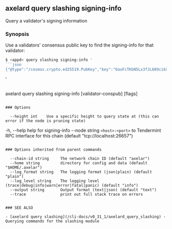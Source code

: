 ## axelard query slashing signing-info

Query a validator's signing information

### Synopsis

Use a validators' consensus public key to find the signing-info for that validator:

````bash
$ <appd> query slashing signing-info '
```json
{"@type":"/cosmos.crypto.ed25519.PubKey","key":"OauFcTKbN5Lx3fJL689cikXBqe+hcp6Y+x0rYUdR9Jk="}
````

'

```

```

axelard query slashing signing-info [validator-conspub] [flags]

```

### Options

```

      --height int    Use a specific height to query state at (this can error if the node is pruning state)

-h, --help help for signing-info
--node string `<host>:<port>` to Tendermint RPC interface for this chain (default "tcp://localhost:26657")

```

### Options inherited from parent commands

```

      --chain-id string     The network chain ID (default "axelar")
      --home string         directory for config and data (default "$HOME/.axelar")
      --log_format string   The logging format (json|plain) (default "plain")
      --log_level string    The logging level (trace|debug|info|warn|error|fatal|panic) (default "info")
      --output string       Output format (text|json) (default "text")
      --trace               print out full stack trace on errors

```

### SEE ALSO

- [axelard query slashing](/cli-docs/v0_31_1/axelard_query_slashing) - Querying commands for the slashing module
```
